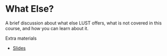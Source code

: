 # What Else?

A brief discussion about what else LUST offers, what is not covered in this course,
and how you can learn about it.

Extra materials

-   [Slides](https://462000265.lumidata.eu/2day-20240502/files/LUMI-2day-20240502-12-WhatElse.pdf)
